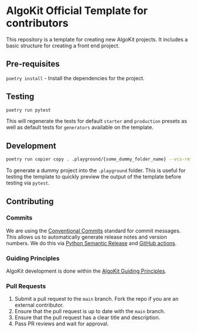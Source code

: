 # AlgoKit Official Template for contributors

This repository is a template for creating new AlgoKit projects. It includes a basic structure for creating a front end project.

## Pre-requisites

`poetry install` - Install the dependencies for the project.

## Testing

```bash
poetry run pytest
```

This will regenerate the tests for default `starter` and `production` presets as well as default tests for `generators` available on the template.

## Development

```bash
poetry run copier copy . .playground/{some_dummy_folder_name} --vcs-ref=HEAD --trust
```

To generate a dummy project into the `.playground` folder. This is useful for testing the template to quickly preview the output of the template before testing via `pytest`.

## Contributing

### Commits

We are using the [Conventional Commits](https://www.conventionalcommits.org/en/v1.0.0/#summary) standard for commit messages. This allows us to automatically generate release notes and version numbers. We do this via [Python Semantic Release](https://python-semantic-release.readthedocs.io/en/latest/) and [GitHub actions](.github/workflows/cd.yaml).

### Guiding Principles

AlgoKit development is done within the [AlgoKit Guiding Principles](https://github.com/algorandfoundation/algokit-cli/blob/main/docs/algokit.md#guiding-principles).

### Pull Requests

1. Submit a pull request to the `main` branch. Fork the repo if you are an external contributor.
2. Ensure that the pull request is up to date with the `main` branch.
3. Ensure that the pull request has a clear title and description.
4. Pass PR reviews and wait for approval.
